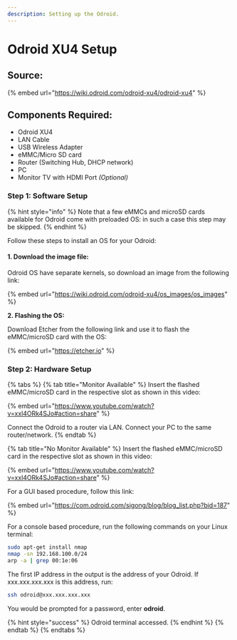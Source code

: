 ```yaml
---
description: Setting up the Odroid.
---
```


# Odroid XU4 Setup

## Source:

{% embed url="https://wiki.odroid.com/odroid-xu4/odroid-xu4" %}

## Components Required: <a href="#components-required" id="components-required"></a>

* Odroid XU4
* LAN Cable
* USB Wireless Adapter
* eMMC/Micro SD card
* Router (Switching Hub, DHCP network)
* PC
* Monitor TV with HDMI Port _(Optional)_

### Step 1: Software Setup <a href="#step-1-software-setup" id="step-1-software-setup"></a>

{% hint style="info" %}
Note that a few eMMCs and microSD cards available for Odroid come with preloaded OS: in such a case this step may be skipped.
{% endhint %}

Follow these steps to install an OS for your Odroid:

#### 1. Download the image file:&#x20;

Odroid OS have separate kernels, so download an image from the following link:

{% embed url="https://wiki.odroid.com/odroid-xu4/os_images/os_images" %}

**2. Flashing the OS:**

Download Etcher from the following link and use it to flash the eMMC/microSD card with the OS:

{% embed url="https://etcher.io" %}

### **Step 2: Hardware Setup**

{% tabs %}
{% tab title="Monitor Available" %}
Insert the flashed eMMC/microSD card in the respective slot as shown in this video:

{% embed url="https://www.youtube.com/watch?v=xxl4ORk4SJo#action=share" %}

Connect the Odroid to a router via LAN. Connect your PC to the same router/network.
{% endtab %}

{% tab title="No Monitor Available" %}
Insert the flashed eMMC/microSD card in the respective slot as shown in this video:

{% embed url="https://www.youtube.com/watch?v=xxl4ORk4SJo#action=share" %}

For a GUI based procedure, follow this link:

{% embed url="https://com.odroid.com/sigong/blog/blog_list.php?bid=187" %}

For a console based procedure, run the following commands on your Linux terminal:

```bash
sudo apt-get install nmap
nmap -sn 192.168.100.0/24
arp -a | grep 00:1e:06
```

The first IP address in the output is the address of your Odroid. If xxx.xxx.xxx.xxx is this address, run:

```bash
ssh odroid@xxx.xxx.xxx.xxx
```

You would be prompted for a password, enter **odroid**.

{% hint style="success" %}
Odroid terminal accessed.
{% endhint %}
{% endtab %}
{% endtabs %}

[  \
](https://gajena.gitbook.io/aerial-robotics/temp/references)
